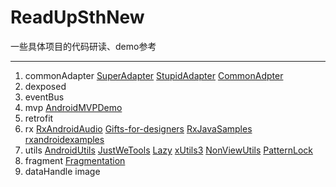 # ReadUpSthNew
一些具体项目的代码研读、demo参考

---
1. commonAdapter
[SuperAdapter](https://github.com/byteam/SuperAdapter)
[StupidAdapter](https://github.com/comcp/android-Stupid-Adapter)
[CommonAdpter](https://github.com/bboyfeiyu/commonadapter)
2. dexposed
3. eventBus
4. mvp
[AndroidMVPDemo](https://github.com/CameloeAnthony/AndroidMVPDemo)
5. retrofit
6. rx
[RxAndroidAudio](https://github.com/Piasy/RxAndroidAudio)
[Gifts-for-designers](https://github.com/xcc3641/Gifts-for-designers)
[RxJavaSamples](https://github.com/THEONE10211024/RxJavaSamples)
[rxandroidexamples](https://github.com/klnusbaum/rxandroidexamples)
7. utils
[AndroidUtils](https://github.com/D-clock/AndroidUtils)
[JustWeTools](https://github.com/lfkdsk/JustWeTools)
[Lazy](https://github.com/l123456789jy/Lazy)
[xUtils3](https://github.com/wyouflf/xUtils3)
[NonViewUtils](https://github.com/android-quick-dev/NonViewUtils)
[PatternLock](https://github.com/DreaminginCodeZH/PatternLock)
8. fragment
[Fragmentation](https://github.com/YoKeyword/Fragmentation)
9. dataHandle
image 
